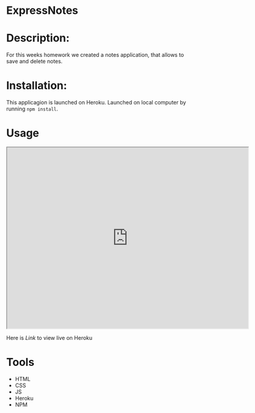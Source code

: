 # ExpressNotes

# Description: 
For this weeks homework we created a notes application, that allows to save and delete notes. 

# Installation: 
This applicagion is launched on Heroku. Launched on local computer by running <code>npm install</code>.

# Usage 

<iframe src="https://drive.google.com/file/d/1nKmdmtHlhOBXr2M2ruNg8svDVy5ORQFK/preview" width="640" height="480"></iframe>

Here is *Link* to view live on Heroku


# Tools
* HTML
* CSS 
* JS
* Heroku
* NPM